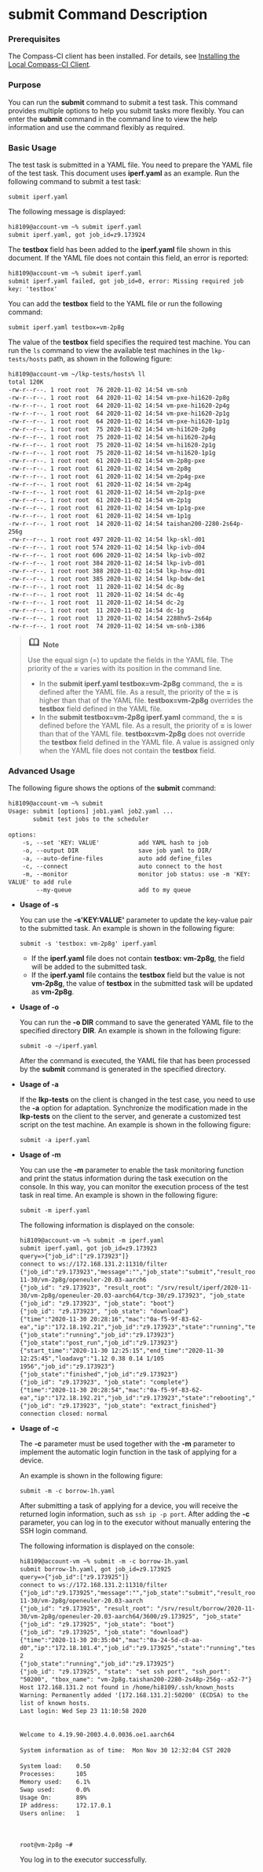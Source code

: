 # submit Command Description

### Prerequisites

The Compass-CI client has been installed. For details, see [Installing the Local Compass-CI Client](https://gitee.com/wu_fengguang/compass-ci/blob/master/doc/manual/本地安装compass-ci客户端.md).

### Purpose

You can run the **submit** command to submit a test task. This command provides multiple options to help you submit tasks more flexibly. You can enter the **submit** command in the command line to view the help information and use the command flexibly as required.

### Basic Usage

The test task is submitted in a YAML file. You need to prepare the YAML file of the test task. This document uses **iperf.yaml** as an example. Run the following command to submit a test task:

```
submit iperf.yaml
```

The following message is displayed:

```shell
hi8109@account-vm ~% submit iperf.yaml
submit iperf.yaml, got job_id=z9.173924
```

The **testbox** field has been added to the **iperf.yaml** file shown in this document. If the YAML file does not contain this field, an error is reported:

```shell
hi8109@account-vm ~% submit iperf.yaml
submit iperf.yaml failed, got job_id=0, error: Missing required job key: 'testbox'
```

You can add the **testbox** field to the YAML file or run the following command:

```
submit iperf.yaml testbox=vm-2p8g
```

The value of the **testbox** field specifies the required test machine. You can run the `ls` command to view the available test machines in the `lkp-tests/hosts` path, as shown in the following figure:

```shell
hi8109@account-vm ~/lkp-tests/hosts% ll
total 120K
-rw-r--r--. 1 root root  76 2020-11-02 14:54 vm-snb
-rw-r--r--. 1 root root  64 2020-11-02 14:54 vm-pxe-hi1620-2p8g
-rw-r--r--. 1 root root  64 2020-11-02 14:54 vm-pxe-hi1620-2p4g
-rw-r--r--. 1 root root  64 2020-11-02 14:54 vm-pxe-hi1620-2p1g
-rw-r--r--. 1 root root  64 2020-11-02 14:54 vm-pxe-hi1620-1p1g
-rw-r--r--. 1 root root  75 2020-11-02 14:54 vm-hi1620-2p8g
-rw-r--r--. 1 root root  75 2020-11-02 14:54 vm-hi1620-2p4g
-rw-r--r--. 1 root root  75 2020-11-02 14:54 vm-hi1620-2p1g
-rw-r--r--. 1 root root  75 2020-11-02 14:54 vm-hi1620-1p1g
-rw-r--r--. 1 root root  61 2020-11-02 14:54 vm-2p8g-pxe
-rw-r--r--. 1 root root  61 2020-11-02 14:54 vm-2p8g
-rw-r--r--. 1 root root  61 2020-11-02 14:54 vm-2p4g-pxe
-rw-r--r--. 1 root root  61 2020-11-02 14:54 vm-2p4g
-rw-r--r--. 1 root root  61 2020-11-02 14:54 vm-2p1g-pxe
-rw-r--r--. 1 root root  61 2020-11-02 14:54 vm-2p1g
-rw-r--r--. 1 root root  61 2020-11-02 14:54 vm-1p1g-pxe
-rw-r--r--. 1 root root  61 2020-11-02 14:54 vm-1p1g
-rw-r--r--. 1 root root  14 2020-11-02 14:54 taishan200-2280-2s64p-256g
-rw-r--r--. 1 root root 497 2020-11-02 14:54 lkp-skl-d01
-rw-r--r--. 1 root root 574 2020-11-02 14:54 lkp-ivb-d04
-rw-r--r--. 1 root root 606 2020-11-02 14:54 lkp-ivb-d02
-rw-r--r--. 1 root root 384 2020-11-02 14:54 lkp-ivb-d01
-rw-r--r--. 1 root root 388 2020-11-02 14:54 lkp-hsw-d01
-rw-r--r--. 1 root root 385 2020-11-02 14:54 lkp-bdw-de1
-rw-r--r--. 1 root root  11 2020-11-02 14:54 dc-8g
-rw-r--r--. 1 root root  11 2020-11-02 14:54 dc-4g
-rw-r--r--. 1 root root  11 2020-11-02 14:54 dc-2g
-rw-r--r--. 1 root root  11 2020-11-02 14:54 dc-1g
-rw-r--r--. 1 root root  13 2020-11-02 14:54 2288hv5-2s64p
-rw-r--r--. 1 root root  74 2020-11-02 14:54 vm-snb-i386
```

> ![](./../public_sys-resources/icon-note.gif) **Note**
> 
> Use the equal sign (=) to update the fields in the YAML file. The priority of the ***=*** varies with its position in the command line.
> 
> * In the **submit iperf.yaml testbox=vm-2p8g** command, the **=** is defined after the YAML file. As a result, the priority of the **=** is higher than that of the YAML file. **testbox=vm-2p8g** overrides the **testbox** field defined in the YAML file.
> * In the **submit testbox=vm-2p8g iperf.yaml** command, the **=** is defined before the YAML file. As a result, the priority of **=** is lower than that of the YAML file. **testbox=vm-2p8g** does not override the **testbox** field defined in the YAML file. A value is assigned only when the YAML file does not contain the **testbox** field.

### Advanced Usage

The following figure shows the options of the **submit** command:

```shell
hi8109@account-vm ~% submit
Usage: submit [options] job1.yaml job2.yaml ...
       submit test jobs to the scheduler

options:
    -s, --set 'KEY: VALUE'           add YAML hash to job
    -o, --output DIR                 save job yaml to DIR/
    -a, --auto-define-files          auto add define_files
    -c, --connect                    auto connect to the host
    -m, --monitor                    monitor job status: use -m 'KEY: VALUE' to add rule
        --my-queue                   add to my queue
```

* **Usage of -s**
  
  You can use the **-s'KEY:VALUE'** parameter to update the key-value pair to the submitted task. An example is shown in the following figure:
  
  ```
  submit -s 'testbox: vm-2p8g' iperf.yaml
  ```
  
  * If the **iperf.yaml** file does not contain **testbox: vm-2p8g**, the field will be added to the submitted task.
  * If the **iperf.yaml** file contains the **testbox** field but the value is not **vm-2p8g**, the value of **testbox** in the submitted task will be updated as **vm-2p8g**.

* **Usage of -o**
  
  You can run the **-o DIR** command to save the generated YAML file to the specified directory **DIR**. An example is shown in the following figure:
  
  ```
  submit -o ~/iperf.yaml
  ```
  
  After the command is executed, the YAML file that has been processed by the **submit** command is generated in the specified directory.

* **Usage of -a**
  
  If the **lkp-tests** on the client is changed in the test case, you need to use the **-a** option for adaptation. Synchronize the modification made in the **lkp-tests** on the client to the server, and generate a customized test script on the test machine. An example is shown in the following figure:
  
  ```
  submit -a iperf.yaml
  ```

* **Usage of -m**
  
  You can use the **-m** parameter to enable the task monitoring function and print the status information during the task execution on the console. In this way, you can monitor the execution process of the test task in real time. An example is shown in the following figure:
  
  ```
  submit -m iperf.yaml
  ```
  
  The following information is displayed on the console:
  
  ```shell
  hi8109@account-vm ~% submit -m iperf.yaml       
  submit iperf.yaml, got job_id=z9.173923
  query=>{"job_id":["z9.173923"]}
  connect to ws://172.168.131.2:11310/filter
  {"job_id":"z9.173923","message":"","job_state":"submit","result_root":"/srv/result/iperf/2020-11-30/vm-2p8g/openeuler-20.03-aarch6
  {"job_id": "z9.173923", "result_root": "/srv/result/iperf/2020-11-30/vm-2p8g/openeuler-20.03-aarch64/tcp-30/z9.173923", "job_state
  {"job_id": "z9.173923", "job_state": "boot"}
  {"job_id": "z9.173923", "job_state": "download"}
  {"time":"2020-11-30 20:28:16","mac":"0a-f5-9f-83-62-ea","ip":"172.18.192.21","job_id":"z9.173923","state":"running","testbox":"vm-
  {"job_state":"running","job_id":"z9.173923"}
  {"job_state":"post_run","job_id":"z9.173923"}
  {"start_time":"2020-11-30 12:25:15","end_time":"2020-11-30 12:25:45","loadavg":"1.12 0.38 0.14 1/105 1956","job_id":"z9.173923"}
  {"job_state":"finished","job_id":"z9.173923"}
  {"job_id": "z9.173923", "job_state": "complete"}
  {"time":"2020-11-30 20:28:54","mac":"0a-f5-9f-83-62-ea","ip":"172.18.192.21","job_id":"z9.173923","state":"rebooting","testbox":"v
  {"job_id": "z9.173923", "job_state": "extract_finished"}
  connection closed: normal
  ```

* **Usage of -c**
  
  The **-c** parameter must be used together with the **-m** parameter to implement the automatic login function in the task of applying for a device.
  
  An example is shown in the following figure:
  
  ```
  submit -m -c borrow-1h.yaml
  ```
  
  After submitting a task of applying for a device, you will receive the returned login information, such as `ssh ip -p port`. After adding the **-c** parameter, you can log in to the executor without manually entering the SSH login command.
  
  The following information is displayed on the console:
  
  ```shell
  hi8109@account-vm ~% submit -m -c borrow-1h.yaml
  submit borrow-1h.yaml, got job_id=z9.173925
  query=>{"job_id":["z9.173925"]}
  connect to ws://172.168.131.2:11310/filter
  {"job_id":"z9.173925","message":"","job_state":"submit","result_root":"/srv/result/borrow/2020-11-30/vm-2p8g/openeuler-20.03-aarch
  {"job_id": "z9.173925", "result_root": "/srv/result/borrow/2020-11-30/vm-2p8g/openeuler-20.03-aarch64/3600/z9.173925", "job_state"
  {"job_id": "z9.173925", "job_state": "boot"}
  {"job_id": "z9.173925", "job_state": "download"}
  {"time":"2020-11-30 20:35:04","mac":"0a-24-5d-c8-aa-d0","ip":"172.18.101.4","job_id":"z9.173925","state":"running","testbox":"vm-2
  {"job_state":"running","job_id":"z9.173925"}
  {"job_id": "z9.173925", "state": "set ssh port", "ssh_port": "50200", "tbox_name": "vm-2p8g.taishan200-2280-2s48p-256g--a52-7"}
  Host 172.168.131.2 not found in /home/hi8109/.ssh/known_hosts
  Warning: Permanently added '[172.168.131.2]:50200' (ECDSA) to the list of known hosts.
  Last login: Wed Sep 23 11:10:58 2020
  
  
  Welcome to 4.19.90-2003.4.0.0036.oe1.aarch64
  
  System information as of time:  Mon Nov 30 12:32:04 CST 2020
  
  System load:    0.50
  Processes:      105
  Memory used:    6.1%
  Swap used:      0.0%
  Usage On:       89%
  IP address:     172.17.0.1
  Users online:   1
  
  
  
  root@vm-2p8g ~# 
  ```
  
  You log in to the executor successfully.